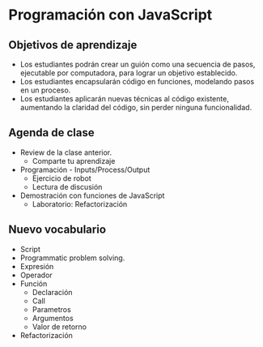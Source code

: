 # Programación con JavaScript

## Objetivos de aprendizaje

- Los estudiantes podrán crear un guión como una secuencia de pasos, ejecutable por computadora, para lograr un objetivo establecido.
- Los estudiantes encapsularán código en funciones, modelando pasos en un proceso.
- Los estudiantes aplicarán nuevas técnicas al código existente, aumentando la claridad del código, sin perder ninguna funcionalidad.

## Agenda de clase

- Review de la clase anterior.
   - Comparte tu aprendizaje
- Programación - Inputs/Process/Output
   - Ejercicio de robot
   - Lectura de discusión
- Demostración con funciones de JavaScript
   - Laboratorio: Refactorización

## Nuevo vocabulario

- Script
- Programmatic problem solving.
- Expresión
- Operador
- Función
   - Declaración
   - Call
   - Parametros
   - Argumentos
   - Valor de retorno
- Refactorización
